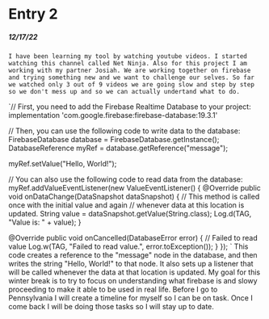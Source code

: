 # Entry 2
##### 12/17/22

    I have been learning my tool by watching youtube videos. I started watching this channel called Net Ninja. Also for this project I am working with my partner Josiah. We are working together on firebase and trying something new and we want to challenge our selves. So far we watched only 3 out of 9 videos we are going slow and step by step so we don't mess up and so we can actually undertand what to do.
`// First, you need to add the Firebase Realtime Database to your project:
implementation 'com.google.firebase:firebase-database:19.3.1'

// Then, you can use the following code to write data to the database:
FirebaseDatabase database = FirebaseDatabase.getInstance();
DatabaseReference myRef = database.getReference("message");

myRef.setValue("Hello, World!");

// You can also use the following code to read data from the database:
myRef.addValueEventListener(new ValueEventListener() {
  @Override
  public void onDataChange(DataSnapshot dataSnapshot) {
    // This method is called once with the initial value and again
    // whenever data at this location is updated.
    String value = dataSnapshot.getValue(String.class);
    Log.d(TAG, "Value is: " + value);
  }

  @Override
  public void onCancelled(DatabaseError error) {
    // Failed to read value
    Log.w(TAG, "Failed to read value.", error.toException());
  }
});
`
This code creates a reference to the "message" node in the database, and then writes the string "Hello, World!" to that node. It also sets up a listener that will be called whenever the data at that location is updated.  My goal for this winter break is to try to focus on understanding what firebase is and slowy proceeding to make it able to be used in real life. Before I go to Pennsylvania I will create a timeline for myself so I can be on task. Once I come back I will be doing those tasks so I will stay up to date.